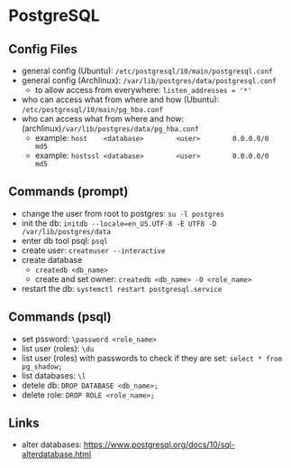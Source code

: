 # PostgreSQL

## Config Files
- general config (Ubuntu): `/etc/postgresql/10/main/postgresql.conf`
- general config (Archlinux): `/var/lib/postgres/data/postgresql.conf `
  - to allow access from everywhere: `listen_addresses = '*'`
- who can access what from where and how (Ubuntu): `/etc/postgresql/10/main/pg_hba.conf`
- who can access what from where and how: (archlinux)`/var/lib/postgres/data/pg_hba.conf`
  - example: `host    <database>        <user>        0.0.0.0/0               md5`
  - example: `hostssl <database>        <user>        0.0.0.0/0               md5`

## Commands (prompt)
- change the user from root to postgres: `su -l postgres`
- init the db: `initdb --locale=en_US.UTF-8 -E UTF8 -D /var/lib/postgres/data`
- enter db tool psql: `psql`
- create user: `createuser --interactive`
- create database
  - `createdb <db_name>`
  - create and set owner: `createdb <db_name> -O <role_name>`
- restart the db: `systemctl restart postgresql.service`

## Commands (psql)
- set pssword: `\password <role_name>`
- list user (roles): `\du`
- list user (roles) with passwords to check if they are set: `select * from pg_shadow;`
- list databases: `\l`
- detele db: `DROP DATABASE <db_name>;`
- delete role: `DROP ROLE <role_name>;`

## Links
- alter databases: https://www.postgresql.org/docs/10/sql-alterdatabase.html
